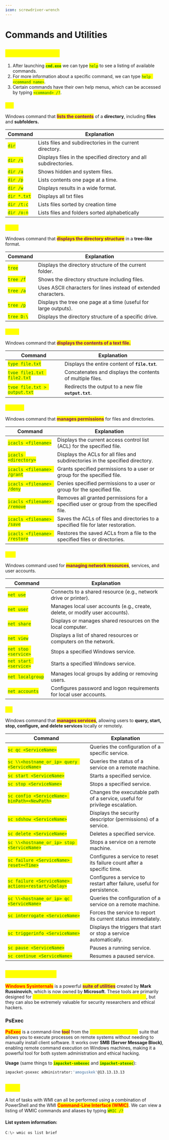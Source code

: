 ```yaml
---
icon: screwdriver-wrench
---
```


# Commands and Utilities

## <mark style="color:yellow;">CMD COMMAND</mark>

1. After launching <mark style="color:green;">**`cmd.exe`**</mark> we can type <mark style="color:green;">`help`</mark> to see a listing of available commands.
2. For more information about a specific command, we can type <mark style="color:green;">`help <command name>`</mark>.
3. Certain commands have their own help menus, which can be accessed by typing <mark style="color:green;">`<command> /?`</mark>.&#x20;

### <mark style="color:yellow;">DIR</mark>

Windows command that <mark style="color:purple;">**lists the contents**</mark> of a **directory**, including **files** and **subfolders.**

| Command                                       | Explanation                                                       |
| --------------------------------------------- | ----------------------------------------------------------------- |
| <mark style="color:green;">`dir`</mark>       | Lists files and subdirectories in the current directory.          |
| <mark style="color:green;">`dir /s`</mark>    | Displays files in the specified directory and all subdirectories. |
| <mark style="color:green;">`dir /a`</mark>    | Shows hidden and system files.                                    |
| <mark style="color:green;">`dir /p`</mark>    | Lists contents one page at a time.                                |
| <mark style="color:green;">`dir /w`</mark>    | Displays results in a wide format.                                |
| <mark style="color:green;">`dir *.txt`</mark> | Displays all txt files                                            |
| <mark style="color:green;">`dir /t:c`</mark>  | Lists files sorted by creation time                               |
| <mark style="color:green;">`dir /o:n`</mark>  | Lists files and folders sorted alphabetically                     |

### <mark style="color:yellow;">TREE</mark>

Windows command that <mark style="color:purple;">**displays the directory structure**</mark> in a **tree-like** format.

| Command                                      | Explanation                                                      |
| -------------------------------------------- | ---------------------------------------------------------------- |
| <mark style="color:green;">`tree`</mark>     | Displays the directory structure of the current folder.          |
| <mark style="color:green;">`tree /f`</mark>  | Shows the directory structure including files.                   |
| <mark style="color:green;">`tree /a`</mark>  | Uses ASCII characters for lines instead of extended characters.  |
| <mark style="color:green;">`tree /p`</mark>  | Displays the tree one page at a time (useful for large outputs). |
| <mark style="color:green;">`tree D:\`</mark> | Displays the directory structure of a specific drive.            |

### <mark style="color:yellow;">TYPE</mark>

Windows command that <mark style="color:purple;">**displays the contents of a text file.**</mark>

| Command                                                        | Explanation                                               |
| -------------------------------------------------------------- | --------------------------------------------------------- |
| <mark style="color:green;">`type file.txt`</mark>              | Displays the entire content of **`file.txt`**.            |
| <mark style="color:green;">`type file1.txt file2.txt`</mark>   | Concatenates and displays the contents of multiple files. |
| <mark style="color:green;">`type file.txt > output.txt`</mark> | Redirects the output to a new file **`output.txt`**.      |

### <mark style="color:yellow;">ICACLS</mark>

Windows command that <mark style="color:purple;">**manages permissions**</mark> for files and directories.

| Command                                                        | Explanation                                                                            |
| -------------------------------------------------------------- | -------------------------------------------------------------------------------------- |
| <mark style="color:green;">`icacls <filename>`</mark>          | Displays the current access control list (ACL) for the specified file.                 |
| <mark style="color:green;">`icacls <directory>`</mark>         | Displays the ACLs for all files and subdirectories in the specified directory.         |
| <mark style="color:green;">`icacls <filename> /grant`</mark>   | Grants specified permissions to a user or group for the specified file.                |
| <mark style="color:green;">`icacls <filename> /deny`</mark>    | Denies specified permissions to a user or group for the specified file.                |
| <mark style="color:green;">`icacls <filename> /remove`</mark>  | Removes all granted permissions for a specified user or group from the specified file. |
| <mark style="color:green;">`icacls <filename> /save`</mark>    | Saves the ACLs of files and directories to a specified file for later restoration.     |
| <mark style="color:green;">`icacls <filename> /restore`</mark> | Restores the saved ACLs from a file to the specified files or directories.             |

### <mark style="color:yellow;">NET</mark>

Windows command used for <mark style="color:purple;">**managing network resources**</mark>, services, and user accounts.

| Command                                                 | Explanation                                                                  |
| ------------------------------------------------------- | ---------------------------------------------------------------------------- |
| <mark style="color:green;">`net use`</mark>             | Connects to a shared resource (e.g., network drive or printer).              |
| <mark style="color:green;">`net user`</mark>            | Manages local user accounts (e.g., create, delete, or modify user accounts). |
| <mark style="color:green;">`net share`</mark>           | Displays or manages shared resources on the local computer.                  |
| <mark style="color:green;">`net view`</mark>            | Displays a list of shared resources or computers on the network.             |
| <mark style="color:green;">`net stop <service>`</mark>  | Stops a specified Windows service.                                           |
| <mark style="color:green;">`net start <service>`</mark> | Starts a specified Windows service.                                          |
| <mark style="color:green;">`net localgroup`</mark>      | Manages local groups by adding or removing users.                            |
| <mark style="color:green;">`net accounts`</mark>        | Configures password and logon requirements for local user accounts.          |

### <mark style="color:yellow;">**SC**</mark>

Windows command that <mark style="color:purple;">**manages services**</mark>, allowing users to **query, start, stop, configure, and delete services** locally or remotely.

| Command                                                                              | Explanation                                                                |
| ------------------------------------------------------------------------------------ | -------------------------------------------------------------------------- |
| <mark style="color:green;">`sc qc <ServiceName>`</mark>                              | Queries the configuration of a specific service.                           |
| <mark style="color:green;">`sc \\<hostname_or_ip> query <ServiceName>`</mark>        | Queries the status of a service on a remote machine.                       |
| <mark style="color:green;">`sc start <ServiceName>`</mark>                           | Starts a specified service.                                                |
| <mark style="color:green;">`sc stop <ServiceName>`</mark>                            | Stops a specified service.                                                 |
| <mark style="color:green;">`sc config <ServiceName> binPath=<NewPath>`</mark>        | Changes the executable path of a service, useful for privilege escalation. |
| <mark style="color:green;">`sc sdshow <ServiceName>`</mark>                          | Displays the security descriptor (permissions) of a service.               |
| <mark style="color:green;">`sc delete <ServiceName>`</mark>                          | Deletes a specified service.                                               |
| <mark style="color:green;">`sc \\<hostname_or_ip> stop <ServiceName>`</mark>         | Stops a service on a remote machine.                                       |
| <mark style="color:green;">`sc failure <ServiceName> reset=<Time>`</mark>            | Configures a service to reset its failure count after a specific time.     |
| <mark style="color:green;">`sc failure <ServiceName> actions=restart/<Delay>`</mark> | Configures a service to restart after failure, useful for persistence.     |
| <mark style="color:green;">`sc \\<hostname_or_ip> qc <ServiceName>`</mark>           | Queries the configuration of a service on a remote machine.                |
| <mark style="color:green;">`sc interrogate <ServiceName>`</mark>                     | Forces the service to report its current status immediately.               |
| <mark style="color:green;">`sc triggerinfo <ServiceName>`</mark>                     | Displays the triggers that start or stop a service automatically.          |
| <mark style="color:green;">`sc pause <ServiceName>`</mark>                           | Pauses a running service.                                                  |
| <mark style="color:green;">`sc continue <ServiceName>`</mark>                        | Resumes a paused service.                                                  |

## <mark style="color:yellow;">**SYSINTERNALS**</mark>

<mark style="color:red;">**Windows Sysinternals**</mark> is a powerful <mark style="color:purple;">**suite of utilities**</mark> created by **Mark Russinovich**, which is now owned by **Microsoft**. These tools are primarily designed for <mark style="color:yellow;">**system troubleshooting, monitoring, and diagnostics**</mark>, but they can also be extremely valuable for security researchers and ethical hackers.

### PsExec

<mark style="color:red;">**PsExec**</mark> is a command-line <mark style="color:purple;">**tool**</mark> from the <mark style="color:yellow;">**Windows Sysinternals**</mark> suite that allows you to execute processes on remote systems without needing to manually install client software. It works over **SMB (Server Message Block)**, enabling remote command execution on Windows machines, making it a powerful tool for both system administration and ethical hacking.

**Usage** (same things to <mark style="color:green;">**`impacket-smbexec`**</mark> and <mark style="color:green;">**`impacket-atexec`**</mark>):

```bash
impacket-psexec administrator:'amoguskek'@13.13.13.13
```

## <mark style="color:yellow;">WMI</mark>

A lot of tasks with WMI can all be performed using a combination of PowerShell and the WMI <mark style="color:red;">**Command-Line Interface (WMIC)**</mark>. We can view a listing of WMIC commands and aliases by typing <mark style="color:green;">`WMIC /?`</mark>

#### List system information:&#x20;

```powershell
C:\> wmic os list brief
```
